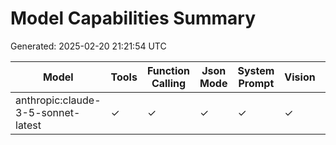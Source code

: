 # Model Capabilities Summary

Generated: 2025-02-20 21:21:54 UTC

| Model | Tools | Function Calling | Json Mode | System Prompt | Vision | Audio |
|---|---|---|---|---|---|---|
| anthropic:claude-3-5-sonnet-latest | ✓ | ✓ | ✓ | ✓ | ✓ | ✗ |
